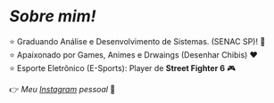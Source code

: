 <i><h1>Sobre mim!</h1></i>

⭐ Graduando Análise e Desenvolvimento de Sistemas. (SENAC SP)! 🤩 <br>
⭐ Apaixonado por Games, Animes e Drwaings (Desenhar Chibis) ❤️ <br>
⭐ Esporte Eletrônico (E-Sports): Player de **Street Fighter 6** 🎮

👉 *Meu [Instagram](https://www.instagram.com/npc_andy/) pessoal* 💜
